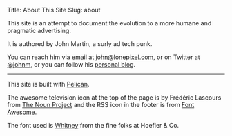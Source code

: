 Title: About This Site
Slug: about

This site is an attempt to document the evolution to a more humane and pragmatic advertising.

It is authored by John Martin, a surly ad tech punk.

You can reach him via email at [john@lonepixel.com](mailto:john@lonepixel.com), or on Twitter at
[@johnm](http://twitter.com/johnm), or you can follow his [personal blog](http://thatjohnmartin.com).

***

This site is built with [Pelican](http://blog.getpelican.com).

The awesome television icon at the top of the page is by Frédéric Lascours from
[The Noun Project](http://thenounproject.com/) and the RSS icon in the footer is from
[Font Awesome](http://fontawesome.github.io/Font-Awesome/).

The font used is [Whitney](http://www.typography.com/fonts/whitney/overview/) from the fine folks at
Hoefler & Co.